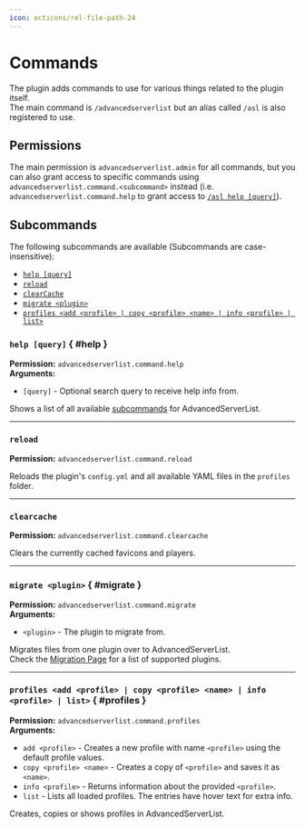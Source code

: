 ```yaml
---
icon: octicons/rel-file-path-24
---
```


# Commands

The plugin adds commands to use for various things related to the plugin itself.  
The main command is `/advancedserverlist` but an alias called `/asl` is also registered to use.

## Permissions

The main permission is `advancedserverlist.admin` for all commands, but you can also grant access to specific commands using `advancedserverlist.command.<subcommand>` instead (i.e. `advancedserverlist.command.help` to grant access to [`/asl help [query]`](#help)).

## Subcommands

The following subcommands are available (Subcommands are case-insensitive):

- [`help [query]`](#help)
- [`reload`](#reload)
- [`clearCache`](#clearcache)
- [`migrate <plugin>`](#migrate)
- [`profiles <add <profile> | copy <profile> <name> | info <profile> | list>`](#profiles)

### `help [query]` { #help }

**Permission:** `advancedserverlist.command.help`  
**Arguments:**

- `[query]` - Optional search query to receive help info from.

Shows a list of all available [subcommands](#subcommands) for AdvancedServerList.

----

### `reload`

**Permission:** `advancedserverlist.command.reload`

Reloads the plugin's `config.yml` and all available YAML files in the `profiles` folder.

----

### `clearcache`

**Permission:** `advancedserverlist.command.clearcache`

Clears the currently cached favicons and players.

----

### `migrate <plugin>` { #migrate }

**Permission:** `advancedserverlist.command.migrate`  
**Arguments:**

- `<plugin>` - The plugin to migrate from.

Migrates files from one plugin over to AdvancedServerList.  
Check the [Migration Page](../migration/index.md) for a list of supported plugins.

----

### `profiles <add <profile> | copy <profile> <name> | info <profile> | list>` { #profiles }

**Permission:** `advancedserverlist.command.profiles`  
**Arguments:**

- `add <profile>` - Creates a new profile with name `<profile>` using the default profile values.
- `copy <profile> <name>` - Creates a copy of `<profile>` and saves it as `<name>`.
- `info <profile>` - Returns information about the provided `<profile>`.
- `list` - Lists all loaded profiles. The entries have hover text for extra info.

Creates, copies or shows profiles in AdvancedServerList.